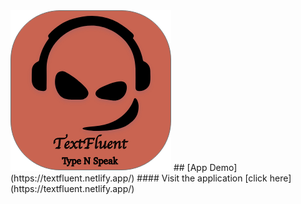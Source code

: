 <img src="logo.png">
## [App Demo](https://textfluent.netlify.app/)
#### Visit the application [click here](https://textfluent.netlify.app/)

